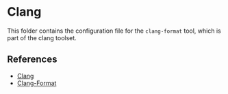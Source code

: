 # Clang

This folder contains the configuration file for the `clang-format` tool, which
is part of the clang toolset.

## References

- [Clang](https://clang.llvm.org/)
- [Clang-Format](https://clang.llvm.org/docs/ClangFormat.html)
